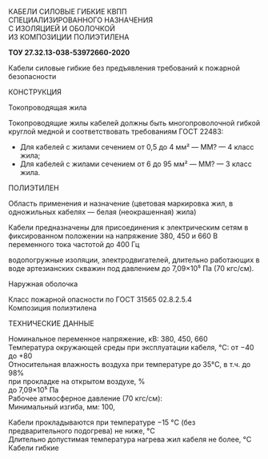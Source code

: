 КАБЕЛИ СИЛОВЫЕ ГИБКИЕ КВПП  
СПЕЦИАЛИЗИРОВАННОГО НАЗНАЧЕНИЯ   
С ИЗОЛЯЦИЕЙ И ОБОЛОЧКОЙ    
ИЗ КОМПОЗИЦИИ ПОЛИЭТИЛЕНА  

**ТОУ 27.32.13-038-53972660-2020**

Кабели силовые гибкие без предъявления требований к пожарной безопасности

КОНСТРУКЦИЯ

Токопроводящая жила

Токопроводящие жилы кабелей должны 
быть многопроволочной гибкой круглой медной и соответствовать 
требованиям ГОСТ 22483:

- Для кабелей с жилами сечением от 0,5 до 4 мм² — ММ? — 4 класс жила;  
- Для кабелей с жилами сечением от 6 до 95 мм² — ММ? — 3 класс жила.

ПОЛИЭТИЛЕН

Область применения и назначение (цветовая маркировка жил, в одножильных 
кабелях — белая (неокрашенная) жила)

Кабели предназначены для присоединения к электрическим 
сетям в фиксированном положении на напряжение 380, 450 и 660 В переменного тока частотой до 400 Гц 

водопогружные изоляции, электродвигателей, длительно работающих в воде артезианских скважин под давлением до 7,09×10⁵ Па (70 кгс/см).

Наружная оболочка

Класс пожарной опасности по ГОСТ 31565 02.8.2.5.4  
Композиция полиэтилена

ТЕХНИЧЕСКИЕ ДАННЫЕ

Номинальное переменное напряжение, кВ: 380, 450, 660  
Температура окружающей среды при эксплуатации кабеля, °C: от −40 до +80  
Относительная влажность воздуха при температуре до 35°C, в т.ч. до 98%  
при прокладке на открытом воздухе, %  
до 7,09×10⁵ Па  
Рабочее атмосферное давление (70 кгс/см):  
Минимальный изгиба, мм: 100,

Кабели прокладываются при температуре −15 °C (без предварительного подогрева) не ниже, °C  
Длительно допустимая температура нагрева жил кабеля не более, °C  
Кабели гибкие  